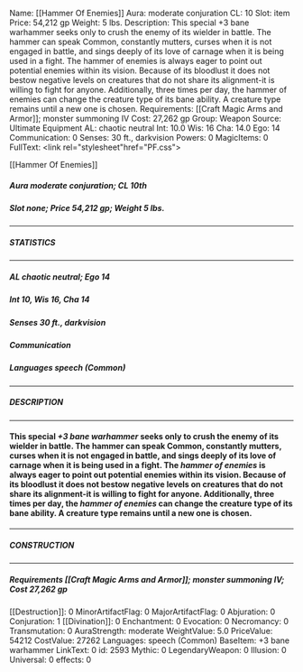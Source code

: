Name: [[Hammer Of Enemies]]
Aura: moderate conjuration
CL: 10
Slot: item
Price: 54,212 gp
Weight: 5 lbs.
Description: This special +3 bane warhammer seeks only to crush the enemy of its wielder in battle. The hammer can speak Common, constantly mutters, curses when it is not engaged in battle, and sings deeply of its love of carnage when it is being used in a fight. The hammer of enemies is always eager to point out potential enemies within its vision. Because of its bloodlust it does not bestow negative levels on creatures that do not share its alignment-it is willing to fight for anyone. Additionally, three times per day, the hammer of enemies can change the creature type of its bane ability. A creature type remains until a new one is chosen.
Requirements: [[Craft Magic Arms and Armor]]; monster summoning IV
Cost: 27,262 gp
Group: Weapon
Source: Ultimate Equipment
AL: chaotic neutral
Int: 10.0
Wis: 16
Cha: 14.0
Ego: 14
Communication: 0
Senses: 30 ft., darkvision
Powers: 0
MagicItems: 0
FullText: <link rel="stylesheet"href="PF.css"><div class="heading"><p class="alignleft">[[Hammer Of Enemies]]</p><div style="clear: both;"></div></div><div><h5><b>Aura </b>moderate conjuration; <b>CL </b>10th</h5><h5><b>Slot </b>none; <b>Price </b>54,212 gp; <b>Weight </b>5 lbs.</h5></div><hr/><div><h5><b>STATISTICS</b></h5></div><hr/><div><h5><b>AL </b>chaotic neutral; <b>Ego </b>14</h5><h5><b>Int </b>10, <b>Wis </b>16, <b>Cha </b>14</h5><h5><b>Senses </b>30 ft., darkvision</h5><h5><b>Communication </b></h5><h5><b>Languages </b>speech (Common)</h5></div><hr/><div><h5><b>DESCRIPTION</b></h5></div><hr/><div><h4><p>This special <i>+3 bane warhammer</i> seeks only to crush the enemy of its wielder in battle. The hammer can speak Common, constantly mutters, curses when it is not engaged in battle, and sings deeply of its love of carnage when it is being used in a fight. The <i>hammer of enemies</i> is always eager to point out potential enemies within its vision. Because of its bloodlust it does not bestow negative levels on creatures that do not share its alignment-it is willing to fight for anyone. Additionally, three times per day, the <i>hammer of enemies</i> can change the creature type of its bane ability. A creature type remains until a new one is chosen.</p></h4></div><hr/><div><h5><b>CONSTRUCTION</b></h5></div><hr/><div><h5><b>Requirements </b>[[Craft Magic Arms and Armor]]; monster summoning IV; <b>Cost </b>27,262 gp</h5></div>
[[Destruction]]: 0
MinorArtifactFlag: 0
MajorArtifactFlag: 0
Abjuration: 0
Conjuration: 1
[[Divination]]: 0
Enchantment: 0
Evocation: 0
Necromancy: 0
Transmutation: 0
AuraStrength: moderate
WeightValue: 5.0
PriceValue: 54212
CostValue: 27262
Languages: speech (Common)
BaseItem: +3 bane warhammer
LinkText: 0
id: 2593
Mythic: 0
LegendaryWeapon: 0
Illusion: 0
Universal: 0
effects: 0
